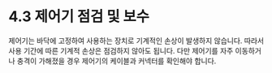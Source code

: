 # 4.3 제어기 점검 및 보수

제어기는 바닥에 고정하여 사용하는 장치로 기계적인 손상이 발생하지 않습니다. 따라서 사용 기간에 따른 기계적 손상은 점검하지 않아도 됩니다. 다만 제어기를 자주 이동하거나 충격이 가해졌을 경우 제어기의 케이블과 커넥터를 확인해야 합니다.
